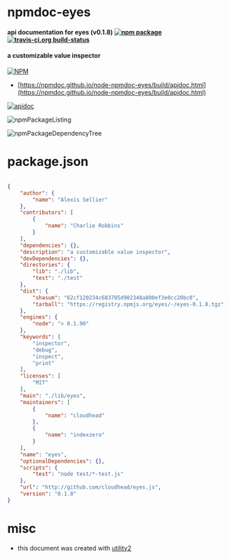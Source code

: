# npmdoc-eyes

#### api documentation for  eyes (v0.1.8)  [![npm package](https://img.shields.io/npm/v/npmdoc-eyes.svg?style=flat-square)](https://www.npmjs.org/package/npmdoc-eyes) [![travis-ci.org build-status](https://api.travis-ci.org/npmdoc/node-npmdoc-eyes.svg)](https://travis-ci.org/npmdoc/node-npmdoc-eyes)

#### a customizable value inspector

[![NPM](https://nodei.co/npm/eyes.png?downloads=true&downloadRank=true&stars=true)](https://www.npmjs.com/package/eyes)

- [https://npmdoc.github.io/node-npmdoc-eyes/build/apidoc.html](https://npmdoc.github.io/node-npmdoc-eyes/build/apidoc.html)

[![apidoc](https://npmdoc.github.io/node-npmdoc-eyes/build/screenCapture.buildCi.browser.%252Ftmp%252Fbuild%252Fapidoc.html.png)](https://npmdoc.github.io/node-npmdoc-eyes/build/apidoc.html)

![npmPackageListing](https://npmdoc.github.io/node-npmdoc-eyes/build/screenCapture.npmPackageListing.svg)

![npmPackageDependencyTree](https://npmdoc.github.io/node-npmdoc-eyes/build/screenCapture.npmPackageDependencyTree.svg)



# package.json

```json

{
    "author": {
        "name": "Alexis Sellier"
    },
    "contributors": [
        {
            "name": "Charlie Robbins"
        }
    ],
    "dependencies": {},
    "description": "a customizable value inspector",
    "devDependencies": {},
    "directories": {
        "lib": "./lib",
        "test": "./test"
    },
    "dist": {
        "shasum": "62cf120234c683785d902348a800ef3e0cc20bc0",
        "tarball": "https://registry.npmjs.org/eyes/-/eyes-0.1.8.tgz"
    },
    "engines": {
        "node": "> 0.1.90"
    },
    "keywords": [
        "inspector",
        "debug",
        "inspect",
        "print"
    ],
    "licenses": [
        "MIT"
    ],
    "main": "./lib/eyes",
    "maintainers": [
        {
            "name": "cloudhead"
        },
        {
            "name": "indexzero"
        }
    ],
    "name": "eyes",
    "optionalDependencies": {},
    "scripts": {
        "test": "node test/*-test.js"
    },
    "url": "http://github.com/cloudhead/eyes.js",
    "version": "0.1.8"
}
```



# misc
- this document was created with [utility2](https://github.com/kaizhu256/node-utility2)

